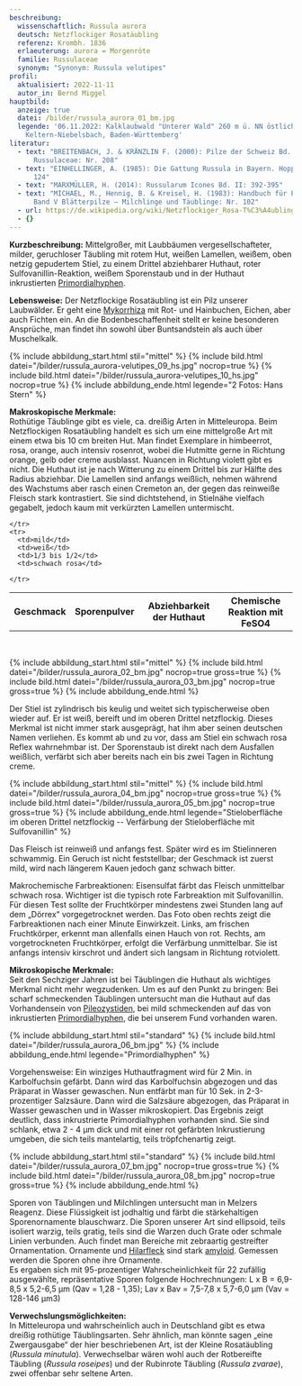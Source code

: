 ```yaml
---
beschreibung:
  wissenschaftlich: Russula aurora
  deutsch: Netzflockiger Rosatäubling
  referenz: Krombh. 1836
  erlaeuterung: aurora = Morgenröte
  familie: Russulaceae
  synonym: "Synonym: Russula velutipes"
profil:
  aktualisiert: 2022-11-11
  autor_in: Bernd Miggel
hauptbild:
  anzeige: true
  datei: /bilder/russula_aurora_01_bm.jpg
  legende: '06.11.2022: Kalklaubwald "Unterer Wald" 260 m ü. NN östlich von
    Keltern-Niebelsbach, Baden-Württemberg'
literatur:
  - text: "BREITENBACH, J. & KRÄNZLIN F. (2000): Pilze der Schweiz Bd. 6,
      Russulaceae: Nr. 208"
  - text: "EINHELLINGER, A. (1985): Die Gattung Russula in Bayern. Hoppea 43: Nr.
      124"
  - text: "MARXMÜLLER, H. (2014): Russularum Icones Bd. II: 392-395"
  - text: "MICHAEL, M., Hennig, B. & Kreisel, H. (1983): Handbuch für Pilzfreunde
      Band V Blätterpilze – Milchlinge und Täublinge: Nr. 102"
  - url: https://de.wikipedia.org/wiki/Netzflockiger_Rosa-T%C3%A4ubling
  - {}
---
```

**Kurzbeschreibung:** Mittelgroßer, mit Laubbäumen vergesellschafteter, milder, geruchloser Täubling mit rotem Hut, weißen Lamellen, weißem, oben netzig gepudertem Stiel, zu einem Drittel abziehbarer Huthaut, roter Sulfovanillin-Reaktion, weißem Sporenstaub und in der Huthaut inkrustierten [Primordialhyphen](Hyphen "Glossar").

**Lebensweise:** Der Netzflockige Rosatäubling ist ein Pilz unserer Laubwälder. Er geht eine [Mykorrhiza](Mykorrhiza "Glossar") mit Rot- und Hainbuchen, Eichen, aber auch Fichten ein. An die Bodenbeschaffenheit stellt er keine besonderen Ansprüche, man findet ihn sowohl über Buntsandstein als auch über Muschelkalk.

{% include abbildung_start.html stil="mittel" %}
{% include bild.html datei="/bilder/russula_aurora-velutipes_09_hs.jpg" nocrop=true %}
{% include bild.html datei="/bilder/russula_aurora-velutipes_10_hs.jpg" nocrop=true %}
{% include abbildung_ende.html legende="2 Fotos: Hans Stern" %}

**Makroskopische Merkmale:**\
Rothütige Täublinge gibt es viele, ca. dreißig Arten in Mitteleuropa. Beim Netzflockigen Rosatäubling handelt es sich um eine mittelgroße Art mit einem etwa bis 10 cm breiten Hut. Man findet Exemplare in himbeerrot, rosa, orange, auch intensiv rosenrot, wobei die Hutmitte gerne in Richtung orange, gelb oder creme ausblasst. Nuancen in Richtung violett gibt es nicht. Die Huthaut ist je nach Witterung zu einem Drittel bis zur Hälfte des Radius abziehbar. Die Lamellen sind anfangs weißlich, nehmen während des Wachstums aber rasch einen Cremeton an, der gegen das reinweiße Fleisch stark kontrastiert. Sie sind dichtstehend, in Stielnähe vielfach gegabelt, jedoch kaum mit verkürzten Lamellen untermischt.

<div class="table-responsive">
  <table class="table taeubling">
    <tr>
      <th rowspan="2">Geschmack</th>
      <th rowspan="2">Sporenpulver</th>
      <th rowspan="2">Abziehbarkeit der Huthaut</th>
      <th colspan="3" class="text-center">Chemische Reaktion mit FeSO4</th>
    </tr>
    <tr>
      
      
    </tr>
    <tr>
      <td>mild</td>
      <td>weiß</td>
      <td>1/3 bis 1/2</td>
      <td>schwach rosa</td>
       
    </tr>
  </table>
</div>

&nbsp;

{% include abbildung_start.html stil="mittel" %}
{% include bild.html datei="/bilder/russula_aurora_02_bm.jpg" nocrop=true gross=true %}
{% include bild.html datei="/bilder/russula_aurora_03_bm.jpg" nocrop=true gross=true %}
{% include abbildung_ende.html %}

Der Stiel ist zylindrisch bis keulig und weitet sich typischerweise oben wieder auf. Er ist weiß, bereift und im oberen Drittel netzflockig. Dieses Merkmal ist nicht immer stark ausgeprägt, hat ihm aber seinen deutschen Namen verliehen. Es kommt ab und zu vor, dass am Stiel ein schwach rosa Reflex wahrnehmbar ist. Der Sporenstaub ist direkt nach dem Ausfallen weißlich, verfärbt sich aber bereits nach ein bis zwei Tagen in Richtung creme.

{% include abbildung_start.html stil="mittel" %}
{% include bild.html datei="/bilder/russula_aurora_04_bm.jpg" nocrop=true gross=true %}
{% include bild.html datei="/bilder/russula_aurora_05_bm.jpg" nocrop=true gross=true %}
{% include abbildung_ende.html legende="Stieloberfläche im oberen Drittel netzflockig -- Verfärbung der Stieloberfläche mit Sulfovanillin" %}

Das Fleisch ist reinweiß und anfangs fest. Später wird es im Stielinneren schwammig. Ein Geruch ist nicht feststellbar; der Geschmack ist zuerst mild, wird nach längerem Kauen jedoch ganz schwach bitter.

Makrochemische Farbreaktionen: Eisensulfat färbt das Fleisch unmittelbar schwach rosa. Wichtiger ist die typisch rote Farbreaktion mit Sulfovanillin. Für diesen Test sollte der Fruchtkörper mindestens zwei Stunden lang auf dem „Dörrex“ vorgegetrocknet werden. Das Foto oben rechts zeigt die Farbreaktionen nach einer Minute Einwirkzeit. Links, am frischen Fruchtkörper, erkennt man allenfalls einen Hauch von rot. Rechts, am vorgetrockneten Fruchtkörper, erfolgt die Verfärbung unmittelbar. Sie ist anfangs intensiv kirschrot und ändert sich langsam in Richtung rotviolett.

**Mikroskopische Merkmale:**\
Seit den Sechziger Jahren ist bei Täublingen die Huthaut als wichtiges Merkmal nicht mehr wegzudenken. Um es auf den Punkt zu bringen: Bei scharf schmeckenden Täublingen untersucht man die Huthaut auf das Vorhandensein von [Pileozystiden](Zystiden "Glossar"), bei mild schmeckenden auf das von inkrustierten [Primordialhyphen](Hyphen "Glossar"), die bei unserem Fund vorhanden waren.

{% include abbildung_start.html stil="standard" %}
{% include bild.html datei="/bilder/russula_aurora_06_bm.jpg" %}
{% include abbildung_ende.html legende="Primordialhyphen" %}

Vorgehensweise: Ein winziges Huthautfragment wird für 2 Min. in Karbolfuchsin gefärbt.  Dann wird das Karbolfuchsin abgezogen und das Präparat in Wasser gewaschen. Nun entfärbt man für 10 Sek. in 2-3-prozentiger Salzsäure. Dann wird die Salzsäure abgezogen, das Präparat in Wasser gewaschen und in Wasser mikroskopiert. Das Ergebnis zeigt deutlich, dass inkrustrierte Primordialhyphen vorhanden sind. Sie sind schlank, etwa 2 - 4 µm dick und mit einer rot gefärbten Inkrustierung umgeben, die sich teils mantelartig, teils tröpfchenartig zeigt.

{% include abbildung_start.html stil="standard" %}
{% include bild.html datei="/bilder/russula_aurora_07_bm.jpg" nocrop=true gross=true %}
{% include bild.html datei="/bilder/russula_aurora_08_bm.jpg" nocrop=true gross=true %}
{% include abbildung_ende.html %}

Sporen von Täublingen und Milchlingen untersucht man in Melzers Reagenz.  Diese Flüssigkeit ist jodhaltig und färbt die stärkehaltigen Sporenornamente blauschwarz. Die Sporen unserer Art sind ellipsoid, teils isoliert warzig, teils gratig, teils sind die Warzen duch Grate oder schmale Linien verbunden. Auch findet man Bereiche mit zebraartig gestreifter Ornamentation. Ornamente und [Hilarfleck](Hilarfleck "Glossar") sind stark [amyloid](amyloid "Glossar"). Gemessen werden die Sporen ohne ihre Ornamente.\
Es ergaben sich mit 95-prozentiger Wahrscheinlichkeit für 22 zufällig ausgewählte, repräsentative Sporen folgende Hochrechnungen: L x B = 6,9-8,5 x 5,2-6,5 µm (Qav = 1,28 - 1,35); Lav x Bav = 7,5-7,8 x 5,7-6,0 µm (Vav = 128-146 µm3)

**Verwechslungsmöglichkeiten:**\
In Mitteleuropa und wahrscheinlich auch in Deutschland gibt es etwa dreißig rothütige Täublingsarten. Sehr ähnlich, man könnte sagen „eine Zwergausgabe“ der hier beschriebenen Art, ist der Kleine Rosatäubling (*Russula minutula*). Verwechselbar wären wohl auch der Rotbereifte Täubling (*Russula roseipes*) und der Rubinrote Täubling (*Russula zvarae*), zwei offenbar sehr seltene Arten.